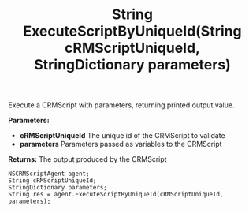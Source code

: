 ﻿---
uid: crmscript_ref_NSCRMScriptAgent_ExecuteScriptByUniqueId
title: String ExecuteScriptByUniqueId(String cRMScriptUniqueId, StringDictionary parameters)
intellisense: NSCRMScriptAgent.ExecuteScriptByUniqueId
keywords: NSCRMScriptAgent, ExecuteScriptByUniqueId
so.topic: reference
---

Execute a CRMScript with parameters, returning printed output value.

**Parameters:**
 - **cRMScriptUniqueId** The unique id of the CRMScript to validate
 - **parameters** Parameters passed as variables to the CRMScript

**Returns:** The output produced by the CRMScript

```crmscript
NSCRMScriptAgent agent;
String cRMScriptUniqueId;
StringDictionary parameters;
String res = agent.ExecuteScriptByUniqueId(cRMScriptUniqueId, parameters);
```

